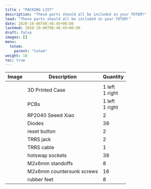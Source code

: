 ```yaml
---
title : "PACKING LIST"
description: "These parts should all be included in your TOTEM!"
lead: "These parts should all be included in your TOTEM!"
date: 2020-10-06T08:48:45+00:00
lastmod: 2020-10-06T08:48:45+00:00
draft: false
images: []
menu:
  totem:
    parent: "totem"
weight: 10
toc: true
---
```


| Image | Description               | Quantity            |
| ----- | ------------------------- | ------------------- |
|       |
|       | 3D Printed Case           | 1 left<br />1 right |
|       | PCBs                      | 1 left<br />1 right |
|       | RP2040 Seeed Xiao         | 2                   |
|       | Diodes                    | 38                  |
|       | reset button              | 2                   |
|       | TRRS jack                 | 2                   |
|       | TRRS cable                | 1                   |
|       | hotswap sockets           | 38                  |
|       | M2x6mm standoffs          | 8                   |
|       | M2x6mm countersunk screws | 16                  |
|       | rubber feet               | 8                   |